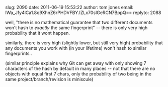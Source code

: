 slug:    2090
date:    2011-06-19 15:53:22
author:  tom jones
email:   IWa_Jfy4lCa1.8q9XhnZ6rPHDVFBY.IZLx70sIGeRCN7BppQ==
replyto: 2088

well, "there is no mathematical guarantee that two different documents
won't hash to <em>exactly</em> the same fingerprint" -- there is only
very high probability that it wont happen.

similarly, there is very high (slightly lower, but still very high)
probability that any documents you work with (in your lifetime) won't
hash to similar fingerprints..

(similar principle explains why Git can get away with only showing 7
characters of the hash by default in many places -- not that there are
no objects with equal first 7 chars, only the probability of two being
in the same project/branch/revision is miniscule)
